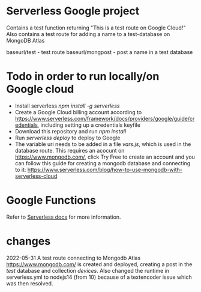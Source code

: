# Serverless Google project

Contains a test function returning "This is a test route on Google Cloud!"
Also contains a test route for adding a name to a test-database on MongoDB Atlas

baseurl/test    - test route
baseurl/mongpost - post a name in a test database

# Todo in order to run locally/on Google cloud
- Install serverless *npm install -g serverless*
- Create a Google Cloud billing account according to https://www.serverless.com/framework/docs/providers/google/guide/credentials, including setting up a credentials keyfile
- Download this repository and run *npm install*
- Run *serverless deploy* to deploy to Google
- The variable uri needs to be added in a file *vars.js*, which is used in the database route. This requires an acocunt on https://www.mongodb.com/, click Try Free to create an account and you can follow this guide for creating a mongodb database and connecting to it: https://www.serverless.com/blog/how-to-use-mongodb-with-serverless-cloud

# Google Functions

Refer to [Serverless docs](https://www.serverless.com/framework/docs/providers/google/guide/quick-start) for more information.


# changes
2022-05-31 A test route connecting to Mongodb Atlas https://www.mongodb.com/ is created and deployed, creating a post in the *test* database and collection *devices*. Also changed the runtime in serverless.yml to nodejs14 (from 10) because of a textencoder issue which was then resolved.
